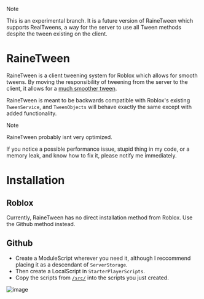 > [!NOTE]
> This is an experimental branch. It is a future version of RaineTween which supports RealTweens, a way for the server to use all Tween methods despite the tween existing on the client.
# RaineTween
RaineTween is a client tweening system for Roblox which allows for smooth tweens.
By moving the responsibility of tweening from the server to the client, it allows for a [much smoother tween](https://devforum.roblox.com/t/tweening-on-the-client/1472967/4).

RaineTween is meant to be backwards compatible with Roblox's existing `TweenService`, and `TweenObjects` will behave exactly the same except with added functionality.

> [!NOTE]
> RaineTween probably isnt very optimized.
> 
> If you notice a possible performance issue, stupid thing in my code, or a memory leak, and know how to fix it, please notify me immediately.

# Installation

## Roblox
Currently, RaineTween has no direct installation method from Roblox. Use the Github method instead.

## Github
* Create a ModuleScript wherever you need it, although I reccommend placing it as a descendant of `ServerStorage`.
* Then create a LocalScript in `StarterPlayerScripts`.
* Copy the scripts from [`/src/`](https://github.com/raineyraine/RaineTween/tree/main/src) into the scripts you just created.

![image](https://github.com/user-attachments/assets/2a263c66-6c0c-4bfb-8f5b-802bea3f7872)
